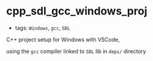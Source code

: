 # cpp_sdl_gcc_windows_proj

- tags: `Windows`, `gcc`, `SDL`

C++ project setup for Windows with VSCode,

using the `gcc` compiler linked to `SDL` lib in `deps/` directory
